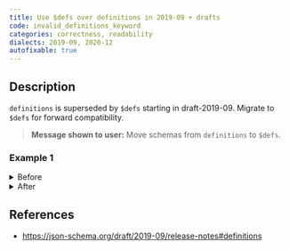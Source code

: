```yaml
---
title: Use $defs over definitions in 2019-09 + drafts
code: invalid_definitions_keyword
categories: correctness, readability
dialects: 2019-09, 2020-12
autofixable: true
---
```


## Description
`definitions` is superseded by `$defs` starting in draft-2019-09. Migrate to `$defs` for forward compatibility.

> **Message shown to user:**
> Move schemas from `definitions` to `$defs`.

### Example 1
<details><summary>Before</summary>

```json
{
  "$schema": "https://json-schema.org/draft/2020-12/schema",
  "type": "object",
  "properties": {
    "id": {
      "$ref": "#/definitions/uuid"
    }
  },
  "definitions": {
    "uuid": {
      "type": "string",
      "format": "uuid"
    }
  }
}
```
</details>

<details><summary>After</summary>

```json
{
  "$schema": "https://json-schema.org/draft/2020-12/schema",
  "type": "object",
  "properties": {
    "id": {
      "$ref": "#/$defs/uuid"
    }
  },
  "$defs": {
    "uuid": {
      "type": "string",
      "format": "uuid"
    }
  }
}
```
</details>

## References
* <https://json-schema.org/draft/2019-09/release-notes#definitions>
